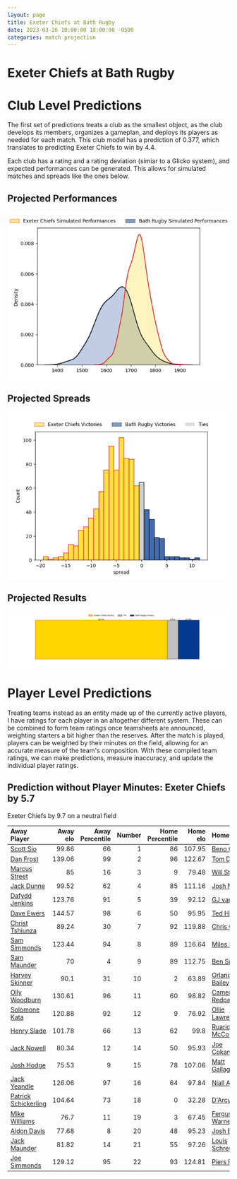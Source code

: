 ```yaml
---  
layout: page  
title: Exeter Chiefs at Bath Rugby  
date: 2023-03-26 10:00:00 18:00:00 -0500  
categories: match projection  
---
```

# Exeter Chiefs at Bath Rugby

# Club Level Predictions


The first set of predictions treats a club as the smallest object, as the club develops its members, organizes a gameplan, and deploys its players as needed for each match. This club model has a prediction of 0.377, which translates to predicting Exeter Chiefs to win by 4.4.

Each club has a rating and a rating deviation (simiar to a Glicko system), and expected performances can be generated. This allows for simulated matches and spreads like the ones below.
## Projected Performances


![Projected Performances](plots/performances_2023-03-26-BathRugby-ExeterChiefs.png)
## Projected Spreads


![Projected Spreads](plots/spreads_2023-03-26-BathRugby-ExeterChiefs.png)
## Projected Results


![Projected Results](plots/resultbar_2023-03-26-BathRugby-ExeterChiefs.png)
# Player Level Predictions


Treating teams instead as an entity made up of the currently active players, I have ratings for each player in an altogether different system. These can be combined to form team ratings once teamsheets are announced, weighting starters a bit higher than the reserves. After the match is played, players can be weighted by their minutes on the field, allowing for an accurate measure of the team's composition. With these compiled team ratings, we can make predictions, measure inaccuracy, and update the individual player ratings.
## Prediction without Player Minutes: Exeter Chiefs by 5.7


Exeter Chiefs by 9.7 on a neutral field



| Away Player                                                             |   Away elo |   Away Percentile |   Number |   Home Percentile |   Home elo | Home Player                                                           |
|:------------------------------------------------------------------------|-----------:|------------------:|---------:|------------------:|-----------:|:----------------------------------------------------------------------|
| [Scott Sio](..//playerfiles//ScottSio_cleaned.md)                       |      99.86 |                66 |        1 |                86 |     107.95 | [Beno Obano](..//playerfiles//BenoObano_cleaned.md)                   |
| [Dan Frost](..//playerfiles//DanFrost_cleaned.md)                       |     139.06 |                99 |        2 |                96 |     122.67 | [Tom Dunn](..//playerfiles//TomDunn_cleaned.md)                       |
| [Marcus Street](..//playerfiles//MarcusStreet_cleaned.md)               |      85    |                16 |        3 |                 9 |      79.48 | [Will Stuart](..//playerfiles//WillStuart_cleaned.md)                 |
| [Jack Dunne](..//playerfiles//JackDunne_cleaned.md)                     |      99.52 |                62 |        4 |                85 |     111.16 | [Josh McNally](..//playerfiles//JoshMcNally_cleaned.md)               |
| [Dafydd Jenkins](..//playerfiles//DafyddJenkins_cleaned.md)             |     123.76 |                91 |        5 |                39 |      92.12 | [GJ van Velze](..//playerfiles//GJvanVelze_cleaned.md)                |
| [Dave Ewers](..//playerfiles//DaveEwers_cleaned.md)                     |     144.57 |                98 |        6 |                50 |      95.95 | [Ted Hill](..//playerfiles//TedHill_cleaned.md)                       |
| [Christ Tshiunza](..//playerfiles//ChristTshiunza_cleaned.md)           |      89.24 |                30 |        7 |                92 |     119.88 | [Chris Cloete](..//playerfiles//ChrisCloete_cleaned.md)               |
| [Sam Simmonds](..//playerfiles//SamSimmonds_cleaned.md)                 |     123.44 |                94 |        8 |                89 |     116.64 | [Miles Reid](..//playerfiles//MilesReid_cleaned.md)                   |
| [Sam Maunder](..//playerfiles//SamMaunder_cleaned.md)                   |      70    |                 4 |        9 |                89 |     112.75 | [Ben Spencer](..//playerfiles//BenSpencer_cleaned.md)                 |
| [Harvey Skinner](..//playerfiles//HarveySkinner_cleaned.md)             |      90.1  |                31 |       10 |                 2 |      63.89 | [Orlando Bailey](..//playerfiles//OrlandoBailey_cleaned.md)           |
| [Olly Woodburn](..//playerfiles//OllyWoodburn_cleaned.md)               |     130.61 |                96 |       11 |                60 |      98.82 | [Cameron Redpath](..//playerfiles//CameronRedpath_cleaned.md)         |
| [Solomone Kata](..//playerfiles//SolomoneKata_cleaned.md)               |     120.88 |                92 |       12 |                 9 |      76.92 | [Ollie Lawrence](..//playerfiles//OllieLawrence_cleaned.md)           |
| [Henry Slade](..//playerfiles//HenrySlade_cleaned.md)                   |     101.78 |                66 |       13 |                62 |      99.8  | [Ruaridh McConnochie](..//playerfiles//RuaridhMcConnochie_cleaned.md) |
| [Jack Nowell](..//playerfiles//JackNowell_cleaned.md)                   |      80.34 |                12 |       14 |                50 |      95.93 | [Joe Cokanasiga](..//playerfiles//JoeCokanasiga_cleaned.md)           |
| [Josh Hodge](..//playerfiles//JoshHodge_cleaned.md)                     |      75.53 |                 9 |       15 |                78 |     107.06 | [Matt Gallagher](..//playerfiles//MattGallagher_cleaned.md)           |
| [Jack Yeandle](..//playerfiles//JackYeandle_cleaned.md)                 |     126.06 |                97 |       16 |                64 |      97.84 | [Niall Annett](..//playerfiles//NiallAnnett_cleaned.md)               |
| [Patrick Schickerling](..//playerfiles//PatrickSchickerling_cleaned.md) |     104.64 |                73 |       18 |                 0 |      32.28 | [D'Arcy Rae](..//playerfiles//D'ArcyRae_cleaned.md)                   |
| [Mike Williams](..//playerfiles//MikeWilliams_cleaned.md)               |      76.7  |                11 |       19 |                 3 |      67.45 | [Fergus Lee-Warner](..//playerfiles//FergusLee-Warner_cleaned.md)     |
| [Aidon Davis](..//playerfiles//AidonDavis_cleaned.md)                   |      77.68 |                 8 |       20 |                48 |      95.23 | [Josh Bayliss](..//playerfiles//JoshBayliss_cleaned.md)               |
| [Jack Maunder](..//playerfiles//JackMaunder_cleaned.md)                 |      81.82 |                14 |       21 |                55 |      97.26 | [Louis Schreuder](..//playerfiles//LouisSchreuder_cleaned.md)         |
| [Joe Simmonds](..//playerfiles//JoeSimmonds_cleaned.md)                 |     129.12 |                95 |       22 |                93 |     124.81 | [Piers Francis](..//playerfiles//PiersFrancis_cleaned.md)             |


